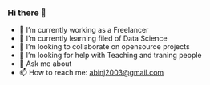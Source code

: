 ### Hi there 👋

- 🔭 I’m currently working as a Freelancer
- 🌱 I’m currently learning filed of Data Science
- 👯 I’m looking to collaborate on opensource projects
- 🤔 I’m looking for help with Teaching and traning people
- 💬 Ask me about
- 📫 How to reach me: abinj2003@gmail.com

